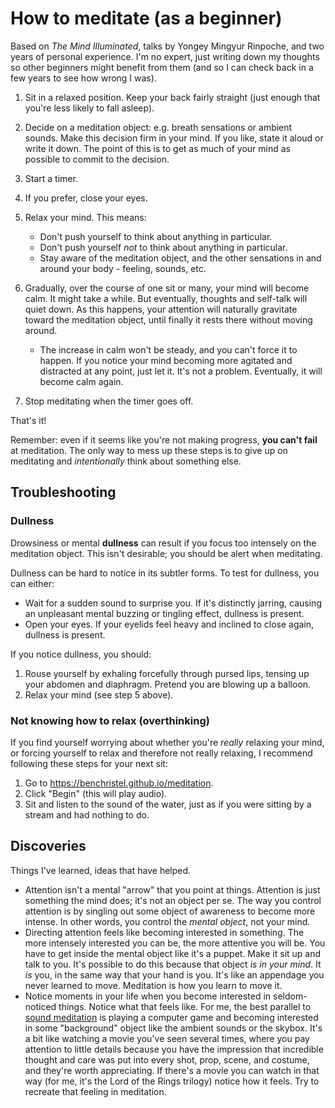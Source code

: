 # How to meditate (as a beginner)

Based on _The Mind Illuminated_, talks by Yongey Mingyur Rinpoche, and two years of personal experience. I'm no expert, just writing down my thoughts so other beginners might benefit from them (and so I can check back in a few years to see how wrong I was).

1. Sit in a relaxed position. Keep your back fairly straight (just enough that you're less likely to fall asleep).

2. Decide on a meditation object: e.g. breath sensations or ambient sounds. Make this decision firm in your mind. If you like, state it aloud or write it down. The point of this is to get as much of your mind as possible to commit to the decision.

3. Start a timer.

4. If you prefer, close your eyes.

4. Relax your mind. This means:
   - Don't push yourself to think about anything in particular.
   - Don't push yourself *not* to think about anything in particular.
   - Stay aware of the meditation object, and the other sensations in and around your body - feeling, sounds, etc.

5. Gradually, over the course of one sit or many, your mind will become calm.
It might take a while. But eventually, thoughts and self-talk will quiet down.
As this happens, your attention will naturally gravitate toward the meditation
object, until finally it rests there without moving around.

   - The increase in calm won't be steady, and you can't force it to happen. If you notice your mind becoming more agitated and distracted at any point, just let it. It's not a problem. Eventually, it will become calm again.

6. Stop meditating when the timer goes off.

That's it!

Remember: even if it seems like you're not making progress, **you can't fail** at medita&shy;tion. The only way to mess up these steps is to give up on meditating and _intentionally_ think about something else.

## Troubleshooting

### Dullness

Drowsiness or mental **dullness** can result if you focus too intensely on the meditation object. This isn't desirable; you should be alert when meditating.

Dullness can be hard to notice in its subtler forms. To test for dullness, you can either:

- Wait for a sudden sound to surprise you. If it's distinctly jarring, causing an unpleasant mental buzzing or tingling effect, dullness is present.
- Open your eyes. If your eyelids feel heavy and inclined to close again, dullness is present.

If you notice dullness, you should:

1. Rouse yourself by exhaling forcefully through pursed lips, tensing up your abdomen and diaphragm. Pretend you are blowing up a balloon.
2. Relax your mind (see step 5 above).

### Not knowing how to relax (overthinking)

If you find yourself worrying about whether you're _really_ relaxing your mind, or forcing yourself to relax and therefore not really relaxing, I recommend following these steps for your next sit:

1. Go to <https://benchristel.github.io/meditation>.
2. Click "Begin" (this will play audio).
3. Sit and listen to the sound of the water, just as if you were sitting by a stream and had nothing to do.

## Discoveries

Things I've learned, ideas that have helped.

- Attention isn't a mental "arrow" that you point at things. Attention is just something the mind does; it's not an object per se. The way you control attention is by singling out some object of awareness to become more intense. In other words, you control the _mental object_, not your mind.
- Directing attention feels like becoming interested in something. The more intensely interested you can be, the more attentive you will be. You have to get inside the mental object like it's a puppet. Make it sit up and talk to you. It's possible to do this because that object _is in your mind_. It _is_ you, in the same way that your hand is you. It's like an appendage you never learned to move. Meditation is how you learn to move it.
- Notice moments in your life when you become interested in seldom-noticed things. Notice what that feels like. For me, the best parallel to [sound meditation](https://benchristel.github.io/meditation) is playing a computer game and becoming interested in some "background" object like the ambient sounds or the skybox. It's a bit like watching a movie you've seen several times, where you pay attention to little details because you have the impression that incredible thought and care was put into every shot, prop, scene, and costume, and they're worth appreciating. If there's a movie you can watch in that way (for me, it's the Lord of the Rings trilogy) notice how it feels. Try to recreate that feeling in meditation.

